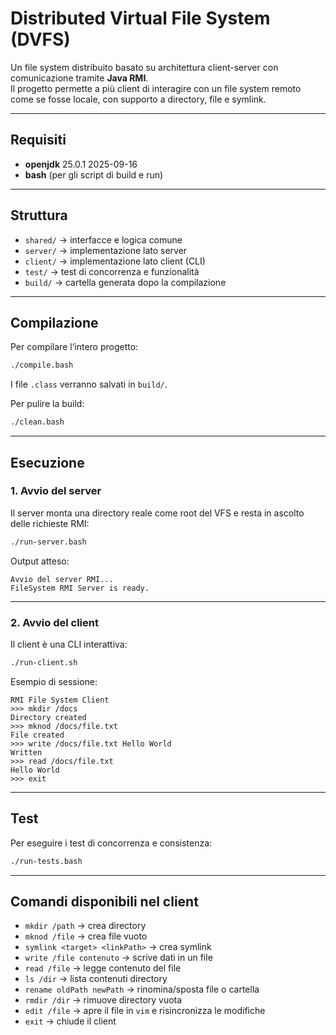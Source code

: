 # Distributed Virtual File System (DVFS)

Un file system distribuito basato su architettura client-server con comunicazione tramite **Java RMI**.  
Il progetto permette a più client di interagire con un file system remoto come se fosse locale, con supporto a directory, file e symlink.

---

## Requisiti
- **openjdk** 25.0.1 2025-09-16
- **bash** (per gli script di build e run)

---

## Struttura

- `shared/` → interfacce e logica comune  
- `server/` → implementazione lato server  
- `client/` → implementazione lato client (CLI)  
- `test/` → test di concorrenza e funzionalità  
- `build/` → cartella generata dopo la compilazione

---

## Compilazione

Per compilare l’intero progetto:

```bash
./compile.bash
```

I file `.class` verranno salvati in `build/`.

Per pulire la build:

```bash
./clean.bash
```

---

## Esecuzione

### 1. Avvio del server
Il server monta una directory reale come root del VFS e resta in ascolto delle richieste RMI:

```bash
./run-server.bash
```

Output atteso:
```
Avvio del server RMI...
FileSystem RMI Server is ready.
```

---

### 2. Avvio del client
Il client è una CLI interattiva:

```bash
./run-client.sh
```

Esempio di sessione:
```
RMI File System Client
>>> mkdir /docs
Directory created
>>> mknod /docs/file.txt
File created
>>> write /docs/file.txt Hello World
Written
>>> read /docs/file.txt
Hello World
>>> exit
```

---

## Test

Per eseguire i test di concorrenza e consistenza:

```bash
./run-tests.bash
```

---

## Comandi disponibili nel client

- `mkdir /path` → crea directory  
- `mknod /file` → crea file vuoto  
- `symlink <target> <linkPath>` → crea symlink  
- `write /file contenuto` → scrive dati in un file  
- `read /file` → legge contenuto del file  
- `ls /dir` → lista contenuti directory  
- `rename oldPath newPath` → rinomina/sposta file o cartella  
- `rmdir /dir` → rimuove directory vuota  
- `edit /file` → apre il file in `vim` e risincronizza le modifiche  
- `exit` → chiude il client  
